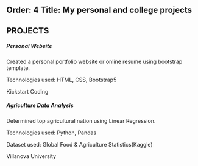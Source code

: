 Order: 4
Title: My personal and college projects
---
<section class="resume-section" id="experience">
                <div class="resume-section-content">
                    <h2 class="mb-5">PROJECTS</h2>
                    <div class="d-flex flex-column flex-md-row justify-content-between mb-5">
                        <div class="flex-grow-1">
                            <h5 class="mb-0">Personal Website</h5>
                            <p>Created a personal portfolio website or online resume using bootstrap template.</p>
                            <p>Technologies used: HTML, CSS, Bootstrap5</p>
                        </div>
                        <div class="flex-shrink-0"><span class="text-primary">Kickstart Coding</span></div>
                    </div>
                    <div class="d-flex flex-column flex-md-row justify-content-between mb-5">
                        <div class="flex-grow-1">
                            <h5 class="mb-0">Agriculture Data Analysis</h5>
                            <p>Determined top agricultural nation using Linear Regression.</p>
                            <p>Technologies used: Python, Pandas</p>
                            <p>Dataset used: Global Food & Agriculture Statistics(Kaggle)</p>
                        </div>
                        <div class="flex-shrink-0"><span class="text-primary">Villanova University</span></div>
                    </div>
                  
</section>
